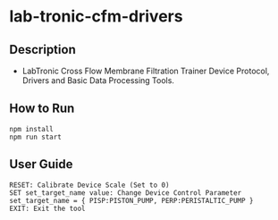 # lab-tronic-cfm-drivers

## Description
- LabTronic Cross Flow Membrane Filtration Trainer Device Protocol, Drivers and Basic Data Processing Tools.

## How to Run
```
npm install
npm run start
```

## User Guide
```
RESET: Calibrate Device Scale (Set to 0)
SET set_target_name value: Change Device Control Parameter
set_target_name = { PISP:PISTON_PUMP, PERP:PERISTALTIC_PUMP }
EXIT: Exit the tool
```
